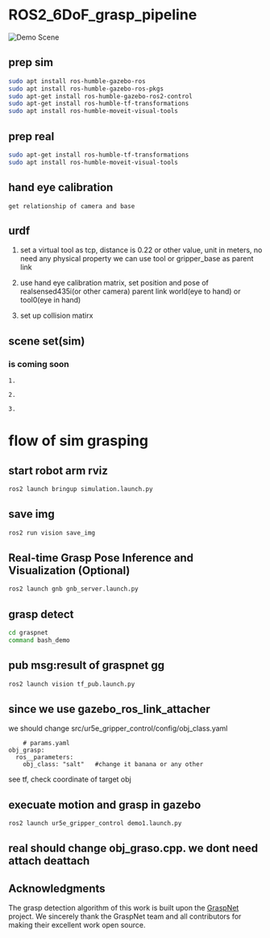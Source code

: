 # ROS2_6DoF_grasp_pipeline
![Demo Scene](demo.png)

## prep sim
```bash
sudo apt install ros-humble-gazebo-ros
sudo apt install ros-humble-gazebo-ros-pkgs
sudo apt-get install ros-humble-gazebo-ros2-control
sudo apt-get install ros-humble-tf-transformations
sudo apt install ros-humble-moveit-visual-tools
```

## prep real
```bash
sudo apt-get install ros-humble-tf-transformations
sudo apt install ros-humble-moveit-visual-tools
```

## hand eye calibration
    get relationship of camera and base

## urdf
1. set a virtual tool as tcp, distance is 0.22 or other value, unit in meters, no need any physical property
   we can use tool or gripper_base as parent link

2. use hand eye calibration matrix, set position and pose of realsensed435i(or other camera)
   parent link world(eye to hand) or tool0(eye in hand)

3. set up collision matirx
   
## scene set(sim)
### is coming soon
```
1.

2.

3.
```



 # flow of sim grasping 

## start robot arm rviz
```bash
ros2 launch bringup simulation.launch.py
```
## save img
```bash
ros2 run vision save_img
```
## Real-time Grasp Pose Inference and Visualization (Optional)
``` bash
ros2 launch gnb gnb_server.launch.py
```
## grasp detect
```bash
cd graspnet
command bash_demo
```
## pub msg:result of graspnet gg
```bash
ros2 launch vision tf_pub.launch.py
```


## since we use gazebo_ros_link_attacher
we should change src/ur5e_gripper_control/config/obj_class.yaml
```
    # params.yaml
obj_grasp:
  ros__parameters:
    obj_class: "salt"   #change it banana or any other
```
 see tf, check coordinate of target obj

## execuate motion and grasp in gazebo
```bash
ros2 launch ur5e_gripper_control demo1.launch.py
```

## real should change obj_graso.cpp. we dont need attach deattach



## Acknowledgments

The grasp detection algorithm of this work is built upon the [GraspNet](https://github.com/graspnet/graspnet-baseline) project. We sincerely thank the GraspNet team and all contributors for making their excellent work open source.
